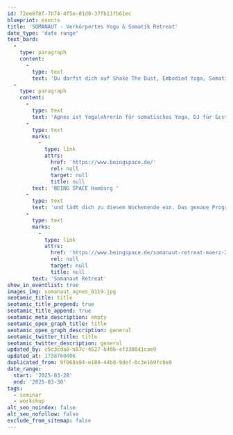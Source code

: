 ```yaml
---
id: 72ee8f8f-7b74-4f5e-81d0-37fb11fb61ec
blueprint: events
title: 'SOMANAUT - Verkörpertes Yoga & Somatik Retreat'
date_type: 'date range'
text_bard:
  -
    type: paragraph
    content:
      -
        type: text
        text: 'Du darfst dich auf Shake The Dust, Embodied Yoga, Somatic Ecstatic Dance und Somatic Voice Practices freuen, inklusive eines gemeinsamen Mantra Circles.'
  -
    type: paragraph
    content:
      -
        type: text
        text: 'Agnes ist Yogalehrerin für somatisches Yoga, DJ für Ecstatic Dance und Gründerin des '
      -
        type: text
        marks:
          -
            type: link
            attrs:
              href: 'https://www.beingspace.de/'
              rel: null
              target: null
              title: null
        text: 'BEING SPACE Hamburg '
      -
        type: text
        text: 'und lädt dich zu diesem Wochenende ein. Das genaue Programm, Preise und die Möglichkeit zur Anmeldung findest du unter: '
      -
        type: text
        marks:
          -
            type: link
            attrs:
              href: 'https://www.beingspace.de/somanaut-retreat-maerz-2025'
              rel: null
              target: null
              title: null
        text: 'Somanaut Retreat'
show_in_eventlist: true
images_img: somanaut_agnes_8119.jpg
seotamic_title: title
seotamic_title_prepend: true
seotamic_title_append: true
seotamic_meta_description: empty
seotamic_open_graph_title: title
seotamic_open_graph_description: general
seotamic_twitter_title: title
seotamic_twitter_description: general
updated_by: c5c3cda0-a87c-4527-b49b-ef338041cae9
updated_at: 1738760406
duplicated_from: 9f068a94-e180-44b8-9def-0c3e169fc6e0
date_range:
  start: '2025-03-28'
  end: '2025-03-30'
tags:
  - seminar
  - workshop
alt_seo_noindex: false
alt_seo_nofollow: false
exclude_from_sitemap: false
---
```

